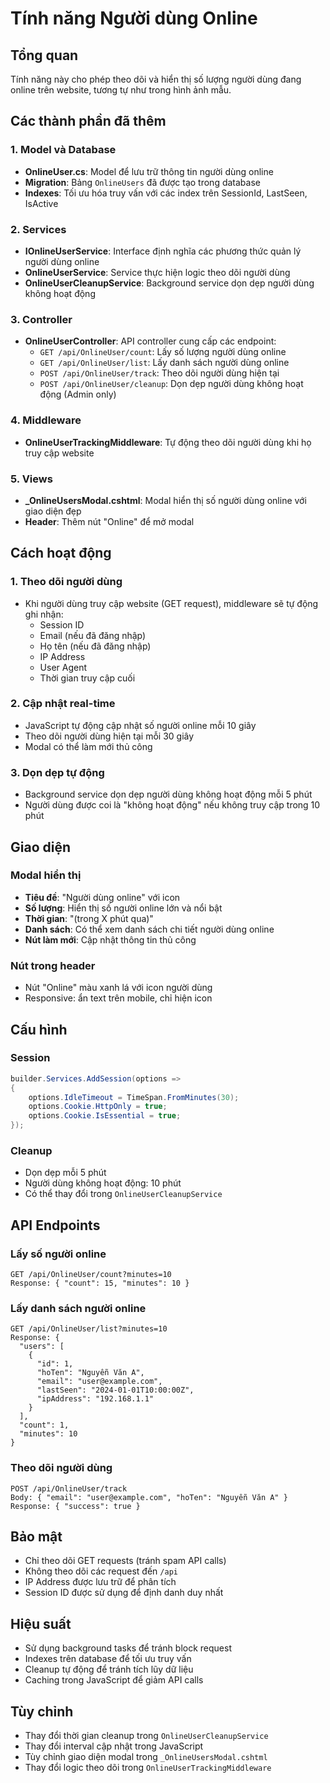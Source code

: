 # Tính năng Người dùng Online

## Tổng quan
Tính năng này cho phép theo dõi và hiển thị số lượng người dùng đang online trên website, tương tự như trong hình ảnh mẫu.

## Các thành phần đã thêm

### 1. Model và Database
- **OnlineUser.cs**: Model để lưu trữ thông tin người dùng online
- **Migration**: Bảng `OnlineUsers` đã được tạo trong database
- **Indexes**: Tối ưu hóa truy vấn với các index trên SessionId, LastSeen, IsActive

### 2. Services
- **IOnlineUserService**: Interface định nghĩa các phương thức quản lý người dùng online
- **OnlineUserService**: Service thực hiện logic theo dõi người dùng
- **OnlineUserCleanupService**: Background service dọn dẹp người dùng không hoạt động

### 3. Controller
- **OnlineUserController**: API controller cung cấp các endpoint:
  - `GET /api/OnlineUser/count`: Lấy số lượng người dùng online
  - `GET /api/OnlineUser/list`: Lấy danh sách người dùng online
  - `POST /api/OnlineUser/track`: Theo dõi người dùng hiện tại
  - `POST /api/OnlineUser/cleanup`: Dọn dẹp người dùng không hoạt động (Admin only)

### 4. Middleware
- **OnlineUserTrackingMiddleware**: Tự động theo dõi người dùng khi họ truy cập website

### 5. Views
- **_OnlineUsersModal.cshtml**: Modal hiển thị số người dùng online với giao diện đẹp
- **Header**: Thêm nút "Online" để mở modal

## Cách hoạt động

### 1. Theo dõi người dùng
- Khi người dùng truy cập website (GET request), middleware sẽ tự động ghi nhận:
  - Session ID
  - Email (nếu đã đăng nhập)
  - Họ tên (nếu đã đăng nhập)
  - IP Address
  - User Agent
  - Thời gian truy cập cuối

### 2. Cập nhật real-time
- JavaScript tự động cập nhật số người online mỗi 10 giây
- Theo dõi người dùng hiện tại mỗi 30 giây
- Modal có thể làm mới thủ công

### 3. Dọn dẹp tự động
- Background service dọn dẹp người dùng không hoạt động mỗi 5 phút
- Người dùng được coi là "không hoạt động" nếu không truy cập trong 10 phút

## Giao diện

### Modal hiển thị
- **Tiêu đề**: "Người dùng online" với icon
- **Số lượng**: Hiển thị số người online lớn và nổi bật
- **Thời gian**: "(trong X phút qua)"
- **Danh sách**: Có thể xem danh sách chi tiết người dùng online
- **Nút làm mới**: Cập nhật thông tin thủ công

### Nút trong header
- Nút "Online" màu xanh lá với icon người dùng
- Responsive: ẩn text trên mobile, chỉ hiện icon

## Cấu hình

### Session
```csharp
builder.Services.AddSession(options =>
{
    options.IdleTimeout = TimeSpan.FromMinutes(30);
    options.Cookie.HttpOnly = true;
    options.Cookie.IsEssential = true;
});
```

### Cleanup
- Dọn dẹp mỗi 5 phút
- Người dùng không hoạt động: 10 phút
- Có thể thay đổi trong `OnlineUserCleanupService`

## API Endpoints

### Lấy số người online
```
GET /api/OnlineUser/count?minutes=10
Response: { "count": 15, "minutes": 10 }
```

### Lấy danh sách người online
```
GET /api/OnlineUser/list?minutes=10
Response: { 
  "users": [
    {
      "id": 1,
      "hoTen": "Nguyễn Văn A",
      "email": "user@example.com",
      "lastSeen": "2024-01-01T10:00:00Z",
      "ipAddress": "192.168.1.1"
    }
  ],
  "count": 1,
  "minutes": 10
}
```

### Theo dõi người dùng
```
POST /api/OnlineUser/track
Body: { "email": "user@example.com", "hoTen": "Nguyễn Văn A" }
Response: { "success": true }
```

## Bảo mật
- Chỉ theo dõi GET requests (tránh spam API calls)
- Không theo dõi các request đến `/api`
- IP Address được lưu trữ để phân tích
- Session ID được sử dụng để định danh duy nhất

## Hiệu suất
- Sử dụng background tasks để tránh block request
- Indexes trên database để tối ưu truy vấn
- Cleanup tự động để tránh tích lũy dữ liệu
- Caching trong JavaScript để giảm API calls

## Tùy chỉnh
- Thay đổi thời gian cleanup trong `OnlineUserCleanupService`
- Thay đổi interval cập nhật trong JavaScript
- Tùy chỉnh giao diện modal trong `_OnlineUsersModal.cshtml`
- Thay đổi logic theo dõi trong `OnlineUserTrackingMiddleware`
